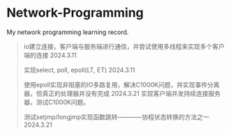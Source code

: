 # Network-Programming
My network programming learning record.

> io建立连接，客户端与服务端进行通信，并尝试使用多线程来实现多个客户端的连接 2024.3.11
> 
> 实现select, poll, epoll(LT, ET) 2024.3.11
>
> 使用epoll实现非阻塞的IO多路复用，解决C1000K问题，并实现事件分离器，但真正的处理器并没有完成 2024.3.21
> 实现客户端并发持续连接服务器，测试C1000K问题。
>
> 测试setjmp/longjmp实现函数跳转————协程状态转换的方法之一 2024.3.21
